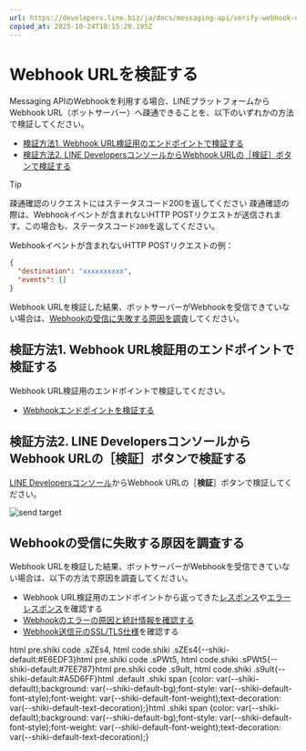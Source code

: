 ```yaml
---
url: https://developers.line.biz/ja/docs/messaging-api/verify-webhook-url/
copied_at: 2025-10-24T10:15:20.195Z
---
```

# Webhook URLを検証する

Messaging APIのWebhookを利用する場合、LINEプラットフォームからWebhook URL（ボットサーバー）へ疎通できることを、以下のいずれかの方法で検証してください。

*   [検証方法1. Webhook URL検証用のエンドポイントで検証する](#verify-method-01)
*   [検証方法2. LINE DevelopersコンソールからWebhook URLの［検証］ボタンで検証する](#verify-method-02)

> [!TIP]
> 疎通確認のリクエストにはステータスコード200を返してください
> 疎通確認の際は、Webhookイベントが含まれないHTTP POSTリクエストが送信されます。この場合も、ステータスコード`200`を返してください。
> 
> Webhookイベントが含まれないHTTP POSTリクエストの例：
> 
> ```json
> {
>   "destination": "xxxxxxxxxx",
>   "events": []
> }
> ```

Webhook URLを検証した結果、ボットサーバーがWebhookを受信できていない場合は、[Webhookの受信に失敗する原因を調査](#investigate-webhook-reception-failure)してください。

## 検証方法1. Webhook URL検証用のエンドポイントで検証する

Webhook URL検証用のエンドポイントで検証してください。

*   [Webhookエンドポイントを検証する](https://developers.line.biz/ja/reference/messaging-api/#test-webhook-endpoint)

## 検証方法2. LINE DevelopersコンソールからWebhook URLの［検証］ボタンで検証する

[LINE Developersコンソール](https://developers.line.biz/console/)からWebhook URLの［**検証**］ボタンで検証してください。

![send target](https://developers.line.biz/media/news/webhook-url.png)

## Webhookの受信に失敗する原因を調査する

Webhook URLを検証した結果、ボットサーバーがWebhookを受信できていない場合は、以下の方法で原因を調査してください。

*   Webhook URL検証用のエンドポイントから返ってきた[レスポンス](https://developers.line.biz/ja/reference/messaging-api/#test-webhook-endpoint-response)や[エラーレスポンス](https://developers.line.biz/ja/reference/messaging-api/#test-webhook-endpoint-error-response)を確認する
*   [Webhookのエラーの原因と統計情報を確認する](https://developers.line.biz/ja/docs/messaging-api/check-webhook-error-statistics/)
*   [Webhook送信元のSSL/TLS仕様](https://developers.line.biz/ja/docs/messaging-api/ssl-tls-spec-of-the-webhook-source/)を確認する

html pre.shiki code .sZEs4, html code.shiki .sZEs4{--shiki-default:#E6EDF3}html pre.shiki code .sPWt5, html code.shiki .sPWt5{--shiki-default:#7EE787}html pre.shiki code .s9uIt, html code.shiki .s9uIt{--shiki-default:#A5D6FF}html .default .shiki span {color: var(--shiki-default);background: var(--shiki-default-bg);font-style: var(--shiki-default-font-style);font-weight: var(--shiki-default-font-weight);text-decoration: var(--shiki-default-text-decoration);}html .shiki span {color: var(--shiki-default);background: var(--shiki-default-bg);font-style: var(--shiki-default-font-style);font-weight: var(--shiki-default-font-weight);text-decoration: var(--shiki-default-text-decoration);}
